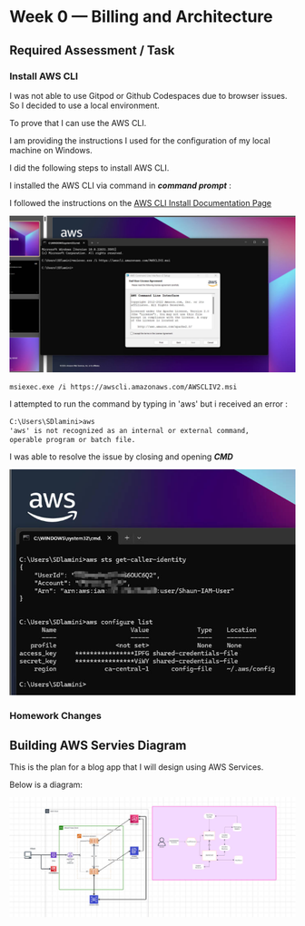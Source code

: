 # Week 0 — Billing and Architecture

## Required Assessment / Task

### Install AWS CLI

I was not able to use Gitpod or Github Codespaces due to browser issues.
So I decided to use a local environment.

To prove that I can use the AWS CLI.

I am providing the instructions I used for the configuration of my local machine on Windows.

I did the following steps to install AWS CLI.

I installed the AWS CLI via command in ***command prompt*** :

I followed the instructions on the [AWS CLI Install Documentation Page](https://docs.aws.amazon.com/cli/latest/userguide/getting-started-install.html)

![Installing AWS CLI](assets/installing-windows-aws-cli.jpg)

```
msiexec.exe /i https://awscli.amazonaws.com/AWSCLIV2.msi
```

I attempted to run the command by typing in 'aws' but i received an error :

```
C:\Users\SDlamini>aws
'aws' is not recognized as an internal or external command,
operable program or batch file.
```

I was able to resolve the issue by closing and opening ***CMD***

![Proof of Working AWS CLI](assets/proof%20of%20aws-cli.jpg)


### Homework Changes

## Building AWS Servies Diagram

This is the plan for a blog app that I will design using AWS Services.

Below is a diagram:

![AWS Services Diagram](assets/AWS%20Services%20Diagram.jpg)






